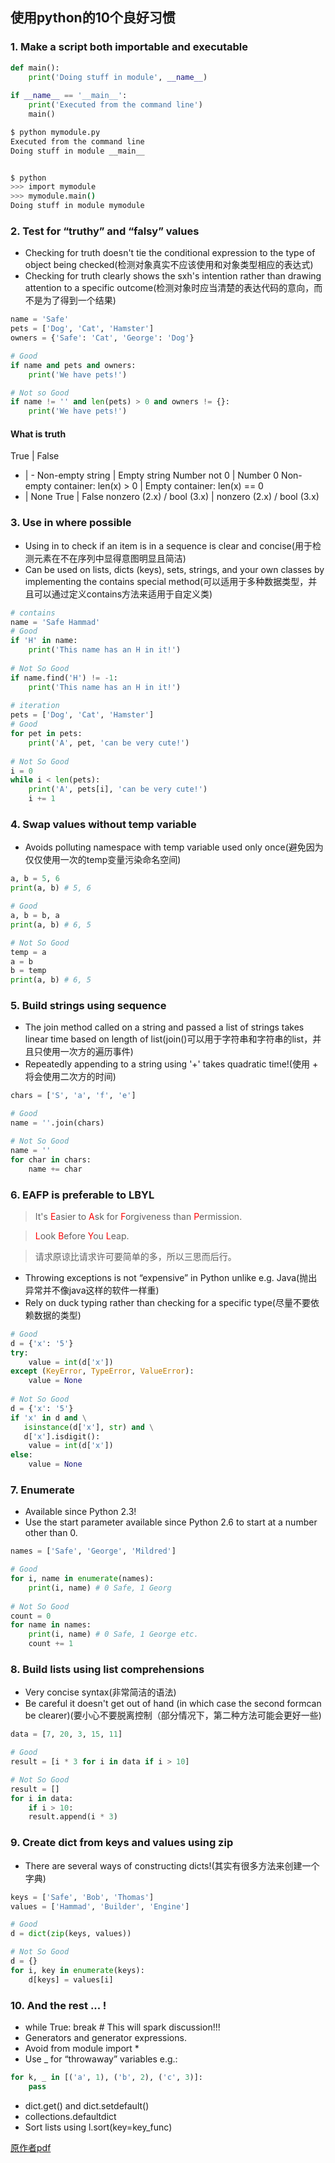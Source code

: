 ## 使用python的10个良好习惯
### 1. Make a script both importable and executable
```python
def main():
    print('Doing stuff in module', __name__)
 
if __name__ == '__main__':
    print('Executed from the command line')
    main()
```

```bash
$ python mymodule.py
Executed from the command line
Doing stuff in module __main__


$ python
>>> import mymodule
>>> mymodule.main()
Doing stuff in module mymodule
```

### 2. Test for “truthy” and “falsy” values

* Checking for truth doesn't tie the conditional expression to the type of object being checked(检测对象真实不应该使用和对象类型相应的表达式)
* Checking for truth clearly shows the sxh's intention rather than drawing attention to a specific outcome(检测对象时应当清楚的表达代码的意向，而不是为了得到一个结果)

```python
name = 'Safe'
pets = ['Dog', 'Cat', 'Hamster']
owners = {'Safe': 'Cat', 'George': 'Dog'}

# Good
if name and pets and owners:
    print('We have pets!')

# Not so Good
if name != '' and len(pets) > 0 and owners != {}:
    print('We have pets!')
```

#### What is truth
True | False
- | -
Non-empty string | Empty string
Number not 0 | Number 0
Non-empty container: len(x) > 0 | Empty container: len(x) == 0
- | None
True | False
nonzero (2.x) / bool (3.x) | nonzero (2.x) / bool (3.x)

### 3. Use in where possible

* Using in to check if an item is in a sequence is clear and concise(用于检测元素在不在序列中显得意图明显且简洁)
* Can be used on lists, dicts (keys), sets, strings, and your own classes by implementing the contains special method(可以适用于多种数据类型，并且可以通过定义contains方法来适用于自定义类)

```python
# contains
name = 'Safe Hammad'
# Good
if 'H' in name:
    print('This name has an H in it!')
    
# Not So Good
if name.find('H') != -1:
    print('This name has an H in it!')
    
# iteration
pets = ['Dog', 'Cat', 'Hamster']
# Good 
for pet in pets:
    print('A', pet, 'can be very cute!')
    
# Not So Good
i = 0
while i < len(pets):
    print('A', pets[i], 'can be very cute!')
    i += 1
```


### 4. Swap values without temp variable

* Avoids polluting namespace with temp variable used only once(避免因为仅仅使用一次的temp变量污染命名空间)

```python
a, b = 5, 6
print(a, b) # 5, 6

# Good
a, b = b, a
print(a, b) # 6, 5

# Not So Good
temp = a
a = b
b = temp
print(a, b) # 6, 5
```

### 5. Build strings using sequence

* The join method called on a string and passed a list of strings takes linear time based on length of list(join()可以用于字符串和字符串的list，并且只使用一次方的遍历事件)
* Repeatedly appending to a string using '+' takes quadratic time!(使用 + 将会使用二次方的时间)

```python
chars = ['S', 'a', 'f', 'e']

# Good
name = ''.join(chars)

# Not So Good
name = ''
for char in chars:
    name += char
```

### 6. EAFP is preferable to LBYL
>It's <font color="red">E</font>asier to <font color="red">A</font>sk for <font color="red">F</font>orgiveness than <font color="red">P</font>ermission.

><font color="red">L</font>ook <font color="red">B</font>efore <font color="red">Y</font>ou <font color="red">L</font>eap.

>请求原谅比请求许可要简单的多，所以三思而后行。

* Throwing exceptions is not “expensive” in Python unlike e.g. Java(抛出异常并不像java这样的软件一样重)
* Rely on duck typing rather than checking for a specific type(尽量不要依赖数据的类型)

```python
# Good
d = {'x': '5'}
try:
    value = int(d['x'])
except (KeyError, TypeError, ValueError):
    value = None
    
# Not So Good
d = {'x': '5'}
if 'x' in d and \
   isinstance(d['x'], str) and \
   d['x'].isdigit():
    value = int(d['x'])
else:
    value = None
```

### 7. Enumerate

* Available since Python 2.3!
* Use the start parameter available since Python 2.6 to start at a number other than 0.
```python
names = ['Safe', 'George', 'Mildred']

# Good
for i, name in enumerate(names):
    print(i, name) # 0 Safe, 1 Georg
    
# Not So Good
count = 0
for name in names:
    print(i, name) # 0 Safe, 1 George etc.
    count += 1
```


### 8. Build lists using list comprehensions

* Very concise syntax(非常简洁的语法)
* Be careful it doesn't get out of hand (in which case the second formcan be clearer)(要小心不要脱离控制（部分情况下，第二种方法可能会更好一些)

```python
data = [7, 20, 3, 15, 11]

# Good
result = [i * 3 for i in data if i > 10]

# Not So Good
result = []
for i in data:
    if i > 10:
    result.append(i * 3)
```


### 9. Create dict from keys and values using zip

* There are several ways of constructing dicts!(其实有很多方法来创建一个字典)

```python
keys = ['Safe', 'Bob', 'Thomas']
values = ['Hammad', 'Builder', 'Engine']

# Good
d = dict(zip(keys, values))

# Not So Good
d = {}
for i, key in enumerate(keys):
    d[keys] = values[i]

```

### 10. And the rest ... !
* while True: break # This will spark discussion!!!
* Generators and generator expressions.
* Avoid from module import *
* Use _ for “throwaway” variables e.g.:
```python
for k, _ in [('a', 1), ('b', 2), ('c', 3)]:
    pass
```
* dict.get() and dict.setdefault()
* collections.defaultdict
* Sort lists using l.sort(key=key_func)


[原作者pdf](http://safehammad.com/downloads/python-idioms-2014-01-16.pdf)